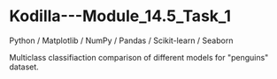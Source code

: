 # Kodilla---Module_14.5_Task_1

Python / Matplotlib / NumPy / Pandas / Scikit-learn / Seaborn

Multiclass classifiaction comparison of different models for "penguins" dataset.
